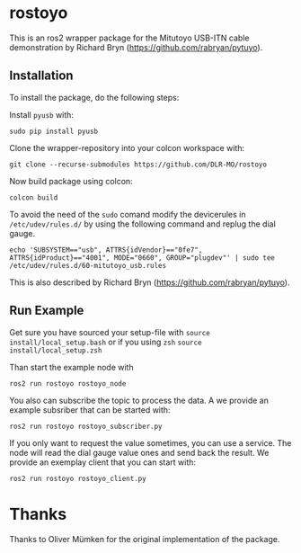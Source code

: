 # rostoyo

This is an ros2 wrapper package for the Mitutoyo USB-ITN cable demonstration by Richard Bryn (https://github.com/rabryan/pytuyo).

## Installation
To install the package, do the following steps:

Install `pyusb` with:
```
sudo pip install pyusb
```

Clone the wrapper-repository into your colcon workspace with:
```
git clone --recurse-submodules https://github.com/DLR-MO/rostoyo
```

Now build package using colcon:
```
colcon build
```

To avoid the need of the `sudo` comand modify the devicerules in `/etc/udev/rules.d/` by using the following command and replug the dial gauge.
```
echo 'SUBSYSTEM=="usb", ATTRS{idVendor}=="0fe7", ATTRS{idProduct}=="4001", MODE="0660", GROUP="plugdev"' | sudo tee /etc/udev/rules.d/60-mitutoyo_usb.rules
```
This is also described by Richard Bryn (https://github.com/rabryan/pytuyo).



## Run Example

Get sure you have sourced your setup-file with
```source install/local_setup.bash```
or if you using `zsh` 
```source install/local_setup.zsh```

Than start the example node with
```
ros2 run rostoyo rostoyo_node
```

You also can subscribe the topic to process the data. 
A we provide an example subsriber that can be started with:
```
ros2 run rostoyo rostoyo_subscriber.py
```

If you only want to request the value sometimes, you can use a service. The node will read the dial gauge value ones and send back the result. 
We provide an exemplay client that you can start with:
```
ros2 run rostoyo rostoyo_client.py
```

# Thanks
Thanks to Oliver Mümken for the original implementation of the package.

